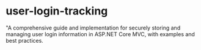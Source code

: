 # user-login-tracking
"A comprehensive guide and implementation for securely storing and managing user login information in ASP.NET Core MVC, with examples and best practices.
